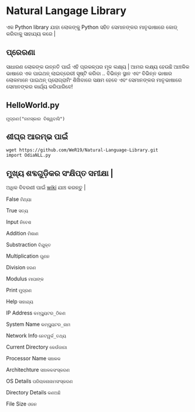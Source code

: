 # Natural Langage Library

ଏକ Python library ଯାହା ଲୋକଙ୍କୁ Python ସହିତ ସେମାନଙ୍କର ମାତୃଭାଷାରେ କୋଡ୍ କରିବାକୁ ସାହାଯ୍ୟ କରେ |

## ପ୍ରେରଣା
ସାଧାରଣ ଲୋକଙ୍କ ଉନ୍ନତି ପାଇଁ ଏହି ପ୍ରକଳ୍ପର ମୂଳ ଲକ୍ଷ୍ୟ | ଆମର ଲକ୍ଷ୍ୟ ହେଉଛି ଆଞ୍ଚଳିକ ଭାଷାରେ ଏକ ପାଇଥନ୍ ଲାଇବ୍ରେରୀ ସୃଷ୍ଟି କରିବା .. ବିଭିନ୍ନ ସ୍ଥାନ ଏବଂ ବିଭିନ୍ନ ଭାଷାର ଲୋକମାନେ ପାଇଥନ୍ ପ୍ରୋଗ୍ରାମିଂ ଶିଖିବାରେ ସକ୍ଷମ ହେବେ ଏବଂ ସେମାନଙ୍କର ମାତୃଭାଷାରେ ସେମାନଙ୍କର କାର୍ଯ୍ୟ କରିପାରିବେ!




## HelloWorld.py

	ମୁଦ୍ରଣ("ନମସ୍କାର ବିଶ୍ୱବାସି")

## ଶୀଘ୍ର ଆରମ୍ଭ ପାଇଁ 

	wget https://github.com/WeR19/Natural-Language-Library.git
	import OdiaNLL.py
	



	

## ମୁଖ୍ୟ ଶବ୍ଦଗୁଡ଼ିକର ସଂକ୍ଷିପ୍ତ ସମୀକ୍ଷା |

ଅଧିକ ବିବରଣୀ ପାଇଁ [wiki](https://github.com/WeR19/Natural-Language-Library/wiki/Natural-Language-Library) ଯାଞ୍ଚ କରନ୍ତୁ |

False `ମିଥ୍ୟା`

True `ସତ୍ୟ`

Input `ନିବେଶ`

Addition `ମିଶାଣ`

Substraction `ବିଯୁକ୍ତ`

Multiplication `ଗୁଣନ`

Division `ହରଣ`

Modulus  `ମାପାଙ୍କ`

Print `ମୁଦ୍ରଣ`

Help `ସାହାଯ୍ୟ`

IP Address `କମ୍ପ୍ୟୁଟର_ଠିକଣ`

System Name `କମ୍ପ୍ୟୁଟର_ନାମ`

Network Info `ନେଟୱର୍କ_ତଥ୍ୟ`

Current Directory `କେଉଁଜାଗା`

Processor Name `ସଞ୍ଚାଳକ`

Architechture `ସଞ୍ଚାଳକସଂସ୍କରଣ`

OS Details `ପରିଚାଳନାନାମସଂସ୍କରଣ`

Directory Details `କଣଅଛି`

File Size `ଓଜନ`


